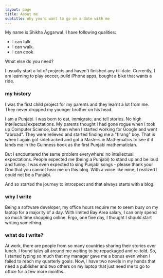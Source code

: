 ```yaml
---
layout: page
title: About me
subtitle: Why you'd want to go on a date with me
---
```


My name is Shikha Aggarwal. I have following qualities:

- I can talk.
- I can walk.
- I can cook.

What else do you need?

I usually start a lot of projects and haven't finished any till date. Currently, I am learning to play soccer, build iPhone apps, bought a bike that wants a ride.

### my history

I was the first child project for my parents and they learnt a lot from me. They never dropped my younger brother on his head.

I am a Punjabi. I was born to eat, immigrate, and tell stories. No high intellectual expectations. My parents thought I had gone rogue when I took up Computer Science, but then when I started working for Google and went "abroad". They were relieved and started finding me a "firang" boy. That is when I again got sidetracked and got a Masters in Mathematics to see if it lands me in the Guinness book as the first Punjabi mathematician.

But I encountered the same problem everywhere: no intellectual expectations. People expected me (being a Punjabi) to stand up and be loud and funny. I was even expected to sing Punjabi songs - please thank your God that you cannot hear me on this blog. With a voice like mine, I realized I could not be a Punjabi.

And so started the journey to introspect and that always starts with a blog.

### why I write

Being a software developer, my office hours require me to seem busy on my laptop for a majority of a day. With limited Bay Area salary, I can only spend so much time shopping online. Ergo, one fine day, I thought I should start writing something.

### what do I write? 

At work, there are people from so many countries sharing their stories over lunch. I found tales all around me waiting to be repackaged and re-told. So, I started typing so much that my manager gave me a bonus even when I failed to reach my quarterly goals. Now, I have two novels in my hands that need a publisher and two others on my laptop that just need me to go to office for a few more months.
